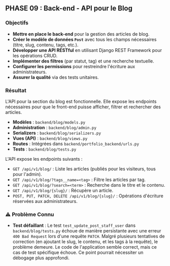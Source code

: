 ## PHASE 09 : Back-end - API pour le Blog

### Objectifs

-   **Mettre en place le back-end** pour la gestion des articles de blog.
-   **Créer le modèle de données `Post`** avec tous les champs nécessaires (titre, slug, contenu, tags, etc.).
-   **Développer une API RESTful** en utilisant Django REST Framework pour les opérations CRUD.
-   **Implémenter des filtres** (par statut, tag) et une recherche textuelle.
-   **Configurer les permissions** pour restreindre l'écriture aux administrateurs.
-   **Assurer la qualité** via des tests unitaires.

### Résultat

L'API pour la section du blog est fonctionnelle. Elle expose les endpoints nécessaires pour que le front-end puisse afficher, filtrer et rechercher des articles.

-   **Modèles** : `backend/blog/models.py`
-   **Administration** : `backend/blog/admin.py`
-   **Serializers** : `backend/blog/serializers.py`
-   **Vues (API)** : `backend/blog/views.py`
-   **Routes** : Intégrées dans `backend/portfolio_backend/urls.py`
-   **Tests** : `backend/blog/tests.py`

L'API expose les endpoints suivants :
- `GET /api/v1/blog/` : Liste les articles (publiés pour les visiteurs, tous pour l'admin).
- `GET /api/v1/blog/?tags__name=<tag>` : Filtre les articles par tag.
- `GET /api/v1/blog/?search=<term>` : Recherche dans le titre et le contenu.
- `GET /api/v1/blog/{slug}/` : Récupère un article.
- `POST, PUT, PATCH, DELETE /api/v1/blog/{slug}/` : Opérations d'écriture réservées aux administrateurs.

### ⚠️ Problème Connu

-   **Test défaillant** : Le test `test_update_post_staff_user` dans `backend/blog/tests.py` échoue de manière persistante avec une erreur `400 Bad Request` lors d'une requête `PATCH`. Malgré plusieurs tentatives de correction (en ajoutant le slug, le contenu, et les tags à la requête), le problème demeure. Le code de l'application semble correct, mais ce cas de test spécifique échoue. Ce point pourrait nécessiter un débogage plus approfondi.
